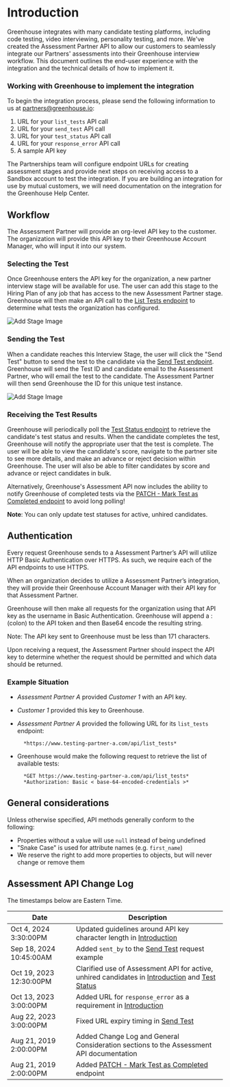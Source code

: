 # Introduction

Greenhouse integrates with many candidate testing platforms, including code testing, video interviewing, personality testing, and more. We've created the Assessment Partner API to allow our customers to seamlessly integrate our Partners' assessments into their Greenhouse interview workflow. This document outlines the end-user experience with the integration and the technical details of how to implement it.

### Working with Greenhouse to implement the integration

To begin the integration process, please send the following information to us at partners@greenhouse.io:

1. URL for your `list_tests` API call
2. URL for your `send_test` API call
3. URL for your `test_status` API call
4. URL for your `response_error` API call
5. A sample API key

The Partnerships team will configure endpoint URLs for creating assessment stages and provide next steps on receiving access to a Sandbox account to test the integration. If you are building an integration for use by mutual customers, we will need documentation on the integration for the Greenhouse Help Center.

## Workflow

The Assessment Partner will provide an org-level API key to the customer. The organization will provide this API key to their Greenhouse Account Manager, who will input it into our system.

### Selecting the Test

Once Greenhouse enters the API key for the organization, a new partner interview stage will be available for use. The user can add this stage to the Hiring Plan of any job that has access to the new Assessment Partner stage. Greenhouse will then make an API call to the [List Tests endpoint](#list-tests) to determine what tests the organization has configured.

<img src="/images/add-stage.png" alt="Add Stage Image">

### Sending the Test

When a candidate reaches this Interview Stage, the user will click the "Send Test" button to send the test to the candidate via the [Send Test endpoint](#send-test). Greenhouse will send the Test ID and candidate email to the Assessment Partner, who will email the test to the candidate. The Assessment Partner will then send Greenhouse the ID for this unique test instance.

<img src="/images/send-test.png" alt="Add Stage Image">

### Receiving the Test Results

Greenhouse will periodically poll the [Test Status endpoint](#test-status) to retrieve the candidate's test status and results. When the candidate completes the test, Greenhouse will notify the appropriate user that the test is complete. The user will be able to view the candidate's score, navigate to the partner site to see more details, and make an advance or reject decision within Greenhouse. The user will also be able to filter candidates by score and advance or reject candidates in bulk.

Alternatively, Greenhouse's Assessment API now includes the ability to notify Greenhouse of completed tests via the [PATCH - Mark Test as Completed endpoint](#patch-mark-test-as-completed) to avoid long polling!

**Note**: You can only update test statuses for active, unhired candidates.

## Authentication

Every request Greenhouse sends to a Assessment Partner’s API will utilize HTTP Basic Authentication over HTTPS. As such, we require each of the API endpoints to use HTTPS.

When an organization decides to utilize a Assessment Partner’s integration, they will provide their Greenhouse Account Manager with their API key for that Assessment Partner.

Greenhouse will then make all requests for the organization using that API key as the username in Basic Authentication. Greenhouse will append a : (colon) to the API token and then Base64 encode the resulting string.

Note: The API key sent to Greenhouse must be less than 171 characters.

Upon receiving a request, the Assessment Partner should inspect the API key to determine whether the request should be permitted and which data should be returned.

### Example Situation

- _Assessment Partner A_ provided _Customer 1_ with an API key.
- _Customer 1_ provided this key to Greenhouse.
- _Assessment Partner A_ provided the following URL for its `list_tests` endpoint:

      	*https://www.testing-partner-a.com/api/list_tests*

- Greenhouse would make the following request to retrieve the list of available tests:

      	*GET https://www.testing-partner-a.com/api/list_tests*
      	*Authorization: Basic < base-64-encoded-credentials >*

## General considerations

Unless otherwise specified, API methods generally conform to the following:

- Properties without a value will use `null` instead of being undefined
- "Snake Case" is used for attribute names (e.g. `first_name`)
- We reserve the right to add more properties to objects, but will never change or remove them

## Assessment API Change Log

The timestamps below are Eastern Time.

| Date                    | Description																																																											  |
| ----------------------- | --------------------------------------------------------------------------------------------------------------------------------- |
| Oct 4, 2024 3:30:00PM | Updated guidelines around API key character length in [Introduction](#introduction) |
| Sep 18, 2024 10:45:00AM | Added `sent_by` to the [Send Test](#send-test) request example                                                                 	  |
| Oct 19, 2023 12:30:00PM | Clarified use of Assessment API for active, unhired candidates in [Introduction](#introduction) and [Test Status](#test-status)	  |
| Oct 13, 2023 3:00:00PM  | Added URL for `response_error` as a requirement in [Introduction](#introduction)        																					|
| Aug 22, 2023 3:00:00PM  | Fixed URL expiry timing in [Send Test](#send-test)                                      																					|
| Aug 21, 2019 2:00:00PM  | Added Change Log and General Consideration sections to the Assessment API documentation 																					|
| Aug 21, 2019 2:00:00PM  | Added [PATCH - Mark Test as Completed](#patch-mark-test-as-completed) endpoint          																					|
